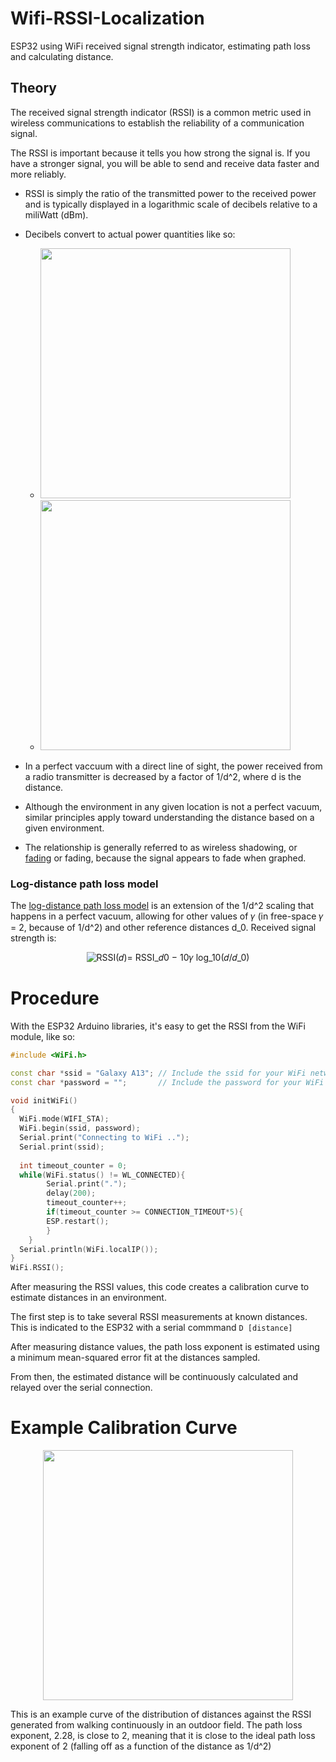 

# Wifi-RSSI-Localization
 ESP32 using WiFi received signal strength indicator, estimating path loss and calculating distance.

## Theory
The received signal strength indicator (RSSI) is a common metric used in wireless communications to establish the reliability of a communication signal. 

The RSSI is important because it tells you how strong the signal is. If you have a stronger signal, you will be able to send and receive data faster and more reliably. 



* RSSI is simply the ratio of the transmitted power to the received power and is typically displayed in a logarithmic scale of decibels relative to a miliWatt (dBm). 
* Decibels convert to actual power quantities like so:
    * <img src="https://github.com/user-attachments/assets/5e2f2d3d-223c-4f19-9b8b-18b023a00218" style="width: 400px;">
    * <img src="https://github.com/user-attachments/assets/4ab82c45-f0ed-41b9-b0e0-70e26f698d8e" style="width: 400px;">




* In a perfect vaccuum with a direct line of sight, the power received from a radio transmitter is decreased by a factor of 1/d^2, where d is the distance. 
* Although the environment in any given location is not a perfect vacuum, similar principles apply toward understanding the distance based on a given environment. 

* The relationship is generally referred to as wireless shadowing, or [fading](https://en.wikipedia.org/wiki/Fading) or fading, because the signal appears to fade when graphed.

### Log-distance path loss model
The [log-distance path loss model](https://en.wikipedia.org/wiki/Log-distance_path_loss_model) is an extension of the 1/d^2 scaling that happens in a perfect vacuum, allowing for other values of 𝛾 (in free-space 𝛾 = 2, because of 1/d^2) and other reference distances d_0.
Received signal strength is:

<p align="center">
 <img src="https://github.com/user-attachments/assets/20237350-4352-4025-bd9f-b7626e1410c8" alt="RSSI(𝑑)= RSSI_𝑑0  − 10𝛾 log_10⁡(𝑑/𝑑_0)">
</p>


# Procedure
With the ESP32 Arduino libraries, it's easy to get the RSSI from the WiFi module, like so:
```cpp
#include <WiFi.h>

const char *ssid = "Galaxy A13"; // Include the ssid for your WiFi network
const char *password = "";       // Include the password for your WiFi network

void initWiFi()
{
  WiFi.mode(WIFI_STA);
  WiFi.begin(ssid, password);
  Serial.print("Connecting to WiFi ..");
  Serial.print(ssid);
  
  int timeout_counter = 0;
  while(WiFi.status() != WL_CONNECTED){
        Serial.print(".");
        delay(200);
        timeout_counter++;
        if(timeout_counter >= CONNECTION_TIMEOUT*5){
        ESP.restart();
        }
    }
  Serial.println(WiFi.localIP());
}
WiFi.RSSI();
```

After measuring the RSSI values, this code creates a calibration curve to estimate distances in an environment.

The first step is to take several RSSI measurements at known distances. This is indicated to the ESP32 with a serial commmand `D [distance]`

After measuring distance values, the path loss exponent is estimated using a minimum mean-squared error fit at the distances sampled.

From then, the estimated distance will be continuously calculated and relayed over the serial connection.



# Example Calibration Curve

<p align="center"><img src="https://github.com/bradleeharr/Wifi-RSSI-Localization/assets/56418392/1f3f3bc3-36aa-49be-9e50-a50c54f34a5f" style="width:400px"> </p>
This is an example curve of the distribution of distances against the RSSI generated from walking continuously in an outdoor field. The path loss exponent, 2.28, is close to 2, meaning that it is close to the ideal path loss exponent of 2 (falling off as a function of the distance as 1/d^2)


